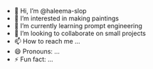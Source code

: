 - 👋 Hi, I’m @haleema-slop
- 👀 I’m interested in making paintings
- 🌱 I’m currently learning prompt engineering
- 💞️ I’m looking to collaborate on small projects
- 📫 How to reach me ...
- 😄 Pronouns: ...
- ⚡ Fun fact: ...

<!---
haleema-slop/haleema-slop is a ✨ special ✨ repository because its `README.md` (this file) appears on your GitHub profile.
You can click the Preview link to take a look at your changes.
--->

